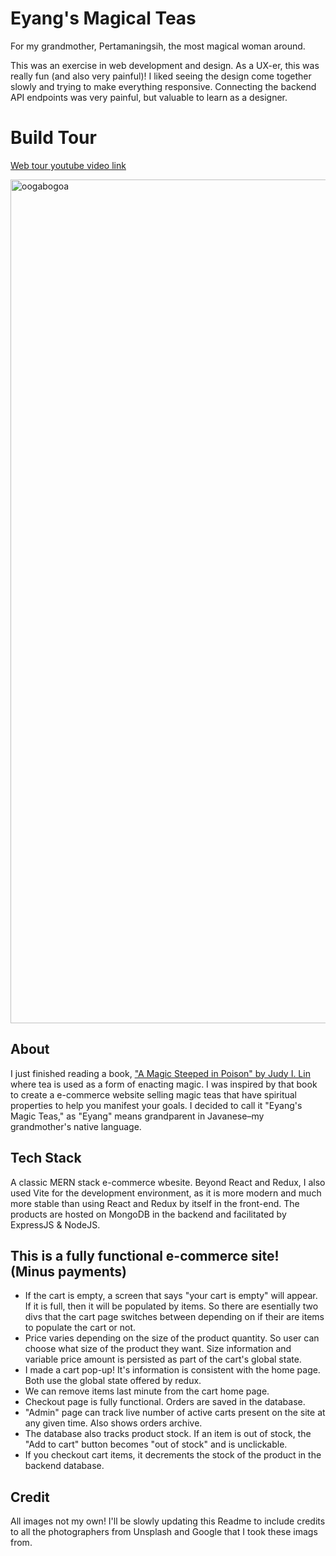 
# Eyang's Magical Teas
For my grandmother, Pertamaningsih, the most magical woman around. 

This was an exercise in web development and design. As a UX-er, this was really fun (and also very painful)! I  liked seeing the design come together slowly and trying to make everything responsive. Connecting the backend API endpoints was very painful, but valuable to learn as a designer. 

# Build Tour
[Web tour youtube video link](https://youtu.be/hvuWiTS8ehs)

<img width="1350" alt="oogabogoa" src="https://github.com/user-attachments/assets/620b5dcb-2d28-4cb0-b5fa-f36d66cd0d69" />

## About
I just finished reading a book, ["A Magic Steeped in Poison" by Judy I. Lin ](https://www.goodreads.com/book/show/56978089-a-magic-steeped-in-poison) where tea is used as a form of enacting magic. I was inspired by that book to create a e-commerce website selling magic teas that have spiritual properties to help you manifest your goals. I decided to call it "Eyang's Magic Teas," as "Eyang" means grandparent in Javanese–my grandmother's native language. 

## Tech Stack
A classic MERN stack e-commerce wbesite. Beyond React and Redux, I also used Vite for the development environment, as it is more modern and much more stable than using React and Redux by itself in the front-end. The products are hosted on MongoDB in the backend and facilitated by ExpressJS & NodeJS. 

## This is a fully functional e-commerce site! (Minus payments)
- If the cart is empty, a screen that says "your cart is empty" will appear. If it is full, then it will be populated by items. So there are esentially two divs that the cart page switches between depending on if their are items to populate the cart or not.
- Price varies depending on the size of the product quantity. So user can choose what size of the product they want. Size information and variable price amount is persisted as part of the cart's global state.  
- I made a cart pop-up! It's information is consistent with the home page. Both use the global state offered by redux.
- We can remove items last minute from the cart home page. 
- Checkout page is fully functional. Orders are saved in the database.
- "Admin" page can track live number of active carts present on the site at any given time. Also shows orders archive.
- The database also tracks product stock. If an item is out of stock, the "Add to cart" button becomes "out of stock" and is unclickable.
- If you checkout cart items, it decrements the stock of the product in the backend database. 

## Credit
All images not my own! I'll be slowly updating this Readme to include credits to all the photographers from Unsplash and Google that I took these imags from. 


